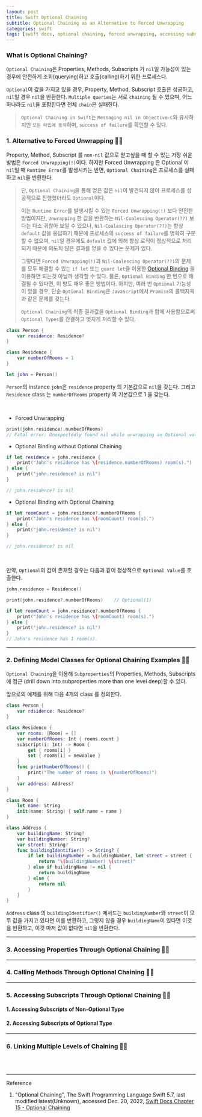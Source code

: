 ```yaml
---
layout: post
title: Swift Optional Chaining
subtitle: Optional Chaining as an Alternative to Forced Unwrapping
categories: swift
tags: [swift docs, optional chaining, forced unwrapping, accessing subscripts, linking multiple levels of chaining]
---
```


### What is Optional Chaining?

`Optional Chaining`은 Properties, Methods, Subscripts 가 `nil`일 가능성이 있는 경우에 안전하게 조회(querying)하고
호출(calling)하기 위한 프로세스다.

`Optional`이 값을 가지고 있을 경우, Property, Method, Subscript 호출은 성공하고, `nil`일 경우 `nil`을 반환한다.
`Multiple queries`는 서로 `chaining` 될 수 있으며, 어느 하나라도 `nil`을 포함한다면 전체 `chain`은 실패한다.

> `Optional Chaining in Swift`는 `Messaging nil in Objective-C`와 유사하지만 `모든 타입에 동작`하며,
> `success of failure`를 확인할 수 있다.

### 1. Alternative to Forced Unwrapping 👩‍💻

Property, Method, Subscript 를 `non-nil` 값으로 얻고싶을 때 할 수 있는 가장 쉬운 방법은 `Forced Unwrapping(!)`이다.
하지만 Forced Unwrapping 은 Optional 이 `nil`일 때 `Runtime Error`를 발생시키는 반면, `Optional Chaining`은
프로세스를 실패하고 `nil`을 반환한다.

> 단, `Optional Chaining`을 통해 얻은 값은 `nil`이 발견되지 않아 프로세스를 성공적으로 진행했더라도 `Optional`이다.
>
> 이는 `Runtime Error`를 발생시킬 수 있는 `Forced Unwrapping(!)` 보다 안전한 방법이지만, `Unwrapping` 한 값을
> 반환하는 `Nil-Coalescing Operator(??)` 보다는 다소 귀찮아 보일 수 있으나, `Nil-Coalescing Operator(??)`는
> 항상 `default` 값을 응답하기 때문에 프로세스의 `success of failure`를 명확히 구분할 수 없으며, `nil`일 경우에도
> `default` 값에 의해 항상 로직이 정상적으로 처리되기 때문에 의도치 않은 결과를 얻을 수 있다는 문제가 있다.
>
> 그렇다면 `Forced Unwrapping(!)`과 `Nil-Coalescing Operator(??)`의 문제를 모두 해결할 수 있는
> `if let` 또는 `guard let`을 이용한 [Optional Binding][Optional Binding] 을 이용하면 되는것 아닐까 생각할 수 있다.
> 물론, `Optional Binding` 한 번으로 해결될 수 있다면, 이 방도 매우 좋은 방법이다. 하지만, 여러 번 `Optional` 가능성이 있을
> 경우, 단순 `Optional Binding`은 `JavaScript`에서 `Promise`의 콜백지옥과 같은 문제를 갖는다.
>
> `Optional Chaining`의 최종 결과값을 `Optional Binding`과 함께 사용함으로써 `Optional Types`를 간결하고 멋지게 처리할 수 있다.

[Optional Binding]:/swift/2022/07/03/if-and-guard.html#h-2-optional-bindingunwrap

```swift
class Person {
    var residence: Residence?
}

class Residence {
    var numberOfRooms = 1
}
```

```swift
let john = Person()
```

`Person`의 instance `john`은 `residence` property 의 기본값으로 `nil`을 갖는다. 그리고 `Residence` class 는
`numberOfRooms` property 의 기본값으로 1 을 갖는다.

<br>

- Forced Unwrapping

```swift
print(john.residence!.numberOfRooms)
// Fatal error: Unexpectedly found nil while unwrapping an Optional value
```

- Optional Binding without Optional Chaining

```swift
if let residence = john.residence {
    print("John's residence has \(residence.numberOfRooms) room(s).")
} else {
    print("john.residence? is nil")
}

// john.residence? is nil
```

- Optional Binding with Optional Chaining

```swift
if let roomCount = john.residence?.numberOfRooms {
    print("John's residence has \(roomCount) room(s).")
} else {
    print("john.residence? is nil")
}

// john.residence? is nil
```

<br>

만약, `Optional`의 값이 존재할 경우는 다음과 같이 정상적으로 `Optional Value`를 호출한다.

```swift
john.residence = Residence()

print(john.residence?.numberOfRooms)    // Optional(1)

if let roomCount = john.residence?.numberOfRooms {
    print("John's residence has \(roomCount) room(s).")
} else {
    print("john.residence? is nil")
}
// John's residence has 1 room(s).
```

---

### 2. Defining Model Classes for Optional Chaining Examples 👩‍💻

`Optional Chaining`을 이용해 `Subproperties`의 Properties, Methods, Subscripts 에 접근
(drill down into subproperties more than one level deep)할 수 있다.

앞으로의 예제를 위해 다음 4개의 class 를 정의한다.

```swift
class Person {
    var rdsidence: Residence?
}

class Residence {
    var rooms: [Room] = []
    var numberOfRooms: Int { rooms.count }
    subscript(i: Int) -> Room {
        get { rooms[i] }
        set { rooms[i] = newValue }
    }
    func printNumberOfRooms() {
        print("The number of rooms is \(numberOfRooms)")
    }
    var address: Address?
}

class Room {
    let name: String
    init(name: String) { self.name = name }
}

class Address {
    var buildingName: String?
    var buildingNumber: String?
    var street: String?
    func buildingIdentifier() -> String? {
        if let buildingNumber = buildingNumber, let street = street {
            return "\(buildingNumber) \(street)"
        } else if buildingName != nil {
            return buildingName
        } else {
            return nil
        }
    }
}
```

`Address` class 의 `buildingIdentifier()` 메서드는 `buildingNumber`와 `street`이 모두 값을 가지고 있다면 이를 반환하고, 
그렇지 않을 경우 `buildingName`이 있다면 이것을 반환하고, 이것 마저 값이 없다면 `nil`을 반환한다.

---

### 3. Accessing Properties Through Optional Chaining 👩‍💻

---

### 4. Calling Methods Through Optional Chaining 👩‍💻

---

### 5. Accessing Subscripts Through Optional Chaining 👩‍💻

#### 1. Accessing Subscripts of Non-Optional Type

#### 2. Accessing Subscripts of Optional Type

---

### 6. Linking Multiple Levels of Chaining 👩‍💻

<br><br>

---
Reference

1. "Optional Chaining", The Swift Programming Language Swift 5.7, last modified latest(Unknown), accessed Dec. 20,
   2022, [Swift Docs Chapter 15 - Optional Chaining](https://docs.swift.org/swift-book/LanguageGuide/OptionalChaining.html)
